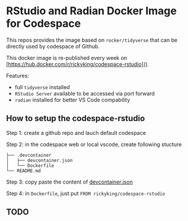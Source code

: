 # RStudio and Radian Docker Image for Codespace

This repos provides the image based on `rocker/tidyverse` that can be directly used by codespace of Github.

This docker image is re-published every week on [https://hub.docker.com/r/rickyking/codespace-rstudio](). 

Features:

- full `tidyverse` installed
- `RStudio Server` available to be accessed via port forward
- `radian` installed for better VS Code compability

## How to setup the codespace-rstudio

Step 1: create a github repo and lauch default codespace

Step 2: in the codespace web or local vscode, create following stucture

```
├── .devcontainer
│   ├── devcontainer.json
│   └── Dockerfile
└── README.md
```

Step 3: copy paste the content of [devcontainer.json](devcontainer.json)

Step 4: in `Dockerfile`, just put `FROM rickyking/codespace-rstudio`

## TODO
